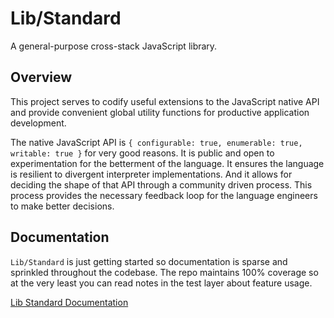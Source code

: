 # Lib/Standard

A general-purpose cross-stack JavaScript library.

## Overview

This project serves to codify useful extensions to the JavaScript native API and provide convenient global utility functions for productive application development.

The native JavaScript API is `{ configurable: true, enumerable: true, writable: true }` for very good reasons. It is public and open to experimentation for the betterment of the language.  It ensures the language is resilient to divergent interpreter implementations. And it allows for deciding the shape of that API through a community driven process.  This process provides the necessary feedback loop for the language engineers to make better decisions.

## Documentation

`Lib/Standard` is just getting started so documentation is sparse and sprinkled throughout the codebase. The repo maintains 100% coverage so at the very least you can read notes in the test layer about feature usage.

[Lib Standard Documentation](/docs/index)
